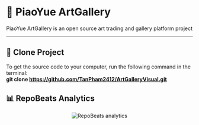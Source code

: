 # 🎵 PiaoYue ArtGallery

PiaoYue ArtGallery is an open source art trading and gallery platform project

---

## 🚀 Clone Project

To get the source code to your computer, run the following command in the terminal:
<br>
**git clone https://github.com/TanPham2412/ArtGalleryVisual.git**

## 📊 RepoBeats Analytics

<p align="center">
    <img src="https://repobeats.axiom.co/api/embed/d2fd449cf12eb010947325731445c985db76b96f.svg" alt="RepoBeats analytics" />
</p>

